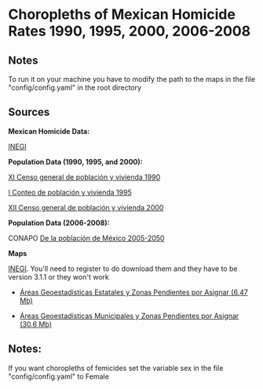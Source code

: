 ﻿Choropleths of Mexican Homicide Rates 1990, 1995, 2000, 2006-2008
=================================================================

Notes
-----
To run it on your machine you have to modify the path to the maps in the file "config/config.yaml" in the root directory

Sources
-------
__Mexican Homicide Data:__

[INEGI](http://www.inegi.org.mx/est/contenidos/espanol/proyectos/continuas/vitales/bd/mortalidad/MortalidadGeneral.asp?s=est&c=11144)

__Population Data (1990, 1995, and 2000):__

[XI Censo general de población y vivienda 1990](http://www.inegi.org.mx/sistemas/olap/proyectos/bd/consulta.asp?p=16653&c=11893&s=est)

[I Conteo de población y vivienda 1995](http://www.inegi.org.mx/sistemas/olap/proyectos/bd/consulta.asp?p=16647&c=11881&s=est)

[XII Censo general de población y vivienda 2000](http://www.inegi.org.mx/sistemas/olap/proyectos/bd/consulta.asp?p=14048&c=10252&s=est)

__Population Data (2006-2008):__

CONAPO [De la población de México 2005-2050 ](http://www.conapo.gob.mx/00cifras/proy/municipales.xls)

__Maps__

[INEGI](http://mapserver.inegi.org.mx/data/mgm/). You'll need to register to do download them and they have to be version 3.1.1 or they won't work

*  [Áreas Geoestadísticas Estatales y Zonas Pendientes por Asignar (6.47 Mb)](http://mapserver.inegi.org.mx/data/mgm/redirect.cfm?fileX=ESTADOS311)
    
*  [Áreas Geoestadísticas Municipales y Zonas Pendientes por Asignar (30.6 Mb)](http://mapserver.inegi.org.mx/data/mgm/redirect.cfm?fileX=MUNICIPIOS311)


Notes:
------
If you want choropleths of femicides set the variable sex in the file "config/config.yaml" to Female
